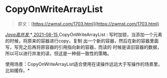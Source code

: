 <!--yml
category: 未分类
date: 0001-01-01 00:00:00
--->

# CopyOnWriteArrayList

> 原文：[https://zwmst.com/1703.html](https://zwmst.com/1703.html)

   [ *Java高并发* ](https://zwmst.com/java%e9%ab%98%e5%b9%b6%e5%8f%91)*[ <time datetime="2021-08-15T16:15:53+08:00"> 2021-08-15 </time> ](https://zwmst.com/1703.html)  CopyOnWriteArrayList : 写时加锁，当添加一个元素的时候，将原来的容器进行copy，复制 出一个新的容器，然后在新的容器里面写，写完之后再将原容器的引用指向新的容器，而读的 时候是读旧容器的数据，所以可以进行并发的读，但这是一种弱一致性的策略。

使用场景：CopyOnWriteArrayList适合使用在读操作远远大于写操作的场景里，比如缓存。*